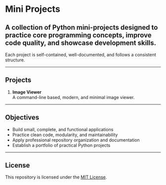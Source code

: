 # Mini Projects

## A collection of Python mini-projects designed to practice core programming concepts, improve code quality, and showcase development skills.  
Each project is self-contained, well-documented, and follows a consistent structure.

---

## Projects

1. **Image Viewer**  
   A command-line based, modern, and minimal image viewer.

---

## Objectives
- Build small, complete, and functional applications  
- Practice clean code, modularity, and maintainability  
- Apply professional repository organization and documentation  
- Establish a portfolio of practical Python projects  

---

## License
This repository is licensed under the [MIT License](./LICENSE).
